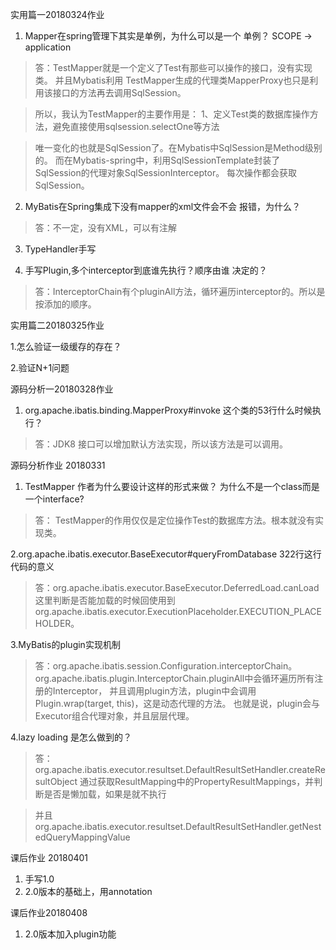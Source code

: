 实用篇一20180324作业 
1. Mapper在spring管理下其实是单例，为什么可以是一个
单例？ SCOPE -> application

> 答：TestMapper就是一个定义了Test有那些可以操作的接口，没有实现类。
并且Mybatis利用 TestMapper生成的代理类MapperProxy也只是利用该接口的方法再去调用SqlSession。

>所以，我认为TestMapper的主要作用是：
    1、定义Test类的数据库操作方法，避免直接使用sqlsession.selectOne等方法

>唯一变化的也就是SqlSession了。在Mybatis中SqlSession是Method级别的。
而在Mybatis-spring中，利用SqlSessionTemplate封装了SqlSession的代理对象SqlSessionInterceptor。
每次操作都会获取SqlSession。

2. MyBatis在Spring集成下没有mapper的xml文件会不会
报错，为什么？

>答：不一定，没有XML，可以有注解 

3. TypeHandler手写
 
4. 手写Plugin,多个interceptor到底谁先执行？顺序由谁
决定的？

>答：InterceptorChain有个pluginAll方法，循环遍历interceptor的。所以是按添加的顺序。

 
实用篇二20180325作业

1.怎么验证一级缓存的存在？

2.验证N+1问题


源码分析一20180328作业

1. org.apache.ibatis.binding.MapperProxy#invoke 这个类的53行什么时候执行？

> 答：JDK8 接口可以增加默认方法实现，所以该方法是可以调用。


源码分析作业 20180331

1. TestMapper 作者为什么要设计这样的形式来做？
为什么不是一个class而是一个interface?
> 答： TestMapper的作用仅仅是定位操作Test的数据库方法。根本就没有实现类。

2.org.apache.ibatis.executor.BaseExecutor#queryFromDatabase 322行这行代码的意义
 
> 答：org.apache.ibatis.executor.BaseExecutor.DeferredLoad.canLoad 
这里判断是否能加载的时候回使用到org.apache.ibatis.executor.ExecutionPlaceholder.EXECUTION_PLACEHOLDER。
 
3.MyBatis的plugin实现机制
> 答：org.apache.ibatis.session.Configuration.interceptorChain。
org.apache.ibatis.plugin.InterceptorChain.pluginAll中会循环遍历所有注册的Interceptor，
并且调用plugin方法，plugin中会调用Plugin.wrap(target, this)，这是动态代理的方法。
也就是说，plugin会与Executor组合代理对象，并且层层代理。
 
4.lazy loading 是怎么做到的？
>答：org.apache.ibatis.executor.resultset.DefaultResultSetHandler.createResultObject
通过获取ResultMapping中的PropertyResultMappings，并判断是否是懒加载，如果是就不执行

> 并且org.apache.ibatis.executor.resultset.DefaultResultSetHandler.getNestedQueryMappingValue

课后作业 20180401
1. 手写1.0
2. 2.0版本的基础上，用annotation
 
 
课后作业20180408
1.  2.0版本加入plugin功能